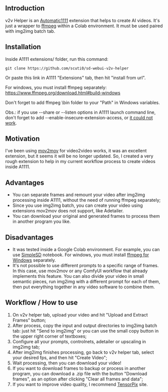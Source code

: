 ## Introduction
v2v Helper is an [Automatic1111](https://github.com/AUTOMATIC1111/stable-diffusion-webui/) extension that helps to create AI videos. It's just a wrapper to [ffmpeg](https://github.com/XniceCraft/ffmpeg-colab.git) within a Colab environment.
It must be used paired with img2img batch tab.


## Installation
Inside A1111 extensions/ folder, run this command:
```
git clone https://github.com/scuti0/sd-webui-v2v-helper
```
Or paste this link in A1111 "Extensions" tab, then hit "install from url".

For windows, you must install ffmpeg separately: https://www.ffmpeg.org/download.html#build-windows

Don't forget to add ffmpeg \bin folder to your "Path" in Windows variables.

Obs.: if you use --share or --listen options in A1111 launch command line, don't forget to add --enable-insecure-extension-access, or [it could not work](https://github.com/AUTOMATIC1111/stable-diffusion-webui/wiki/Extensions/f0258ac80df3176dbf9e900c5ad9d638f90b1923).


## Motivation

I've been using [mov2mov](https://github.com/Scholar01/sd-webui-mov2mov) for video2video works, it was an excellent extension, but it seems it will be no longer updated. 
So, I created a very rough extension to help in my current workflow process to create videos inside A1111.


## Advantages
- You can separate frames and remount your video after img2img processing inside A1111, without the need of running ffmpeg separately;
- Since you use img2img batch, you can create your video using extensions mov2mov does not support, like Adetailer.
- You can download your original and generated frames to process them in another program you like.


## Disadvantages
- It was tested inside a Google Colab environment. For example, you can use [SimpleSD](https://civitai.com/articles/2674/simplesd-stable-diffusion-colab-notebook) notebook. For windows, you must install [ffmpeg for Windows](https://www.ffmpeg.org/download.html#build-windows) separately.
- It's not possible to use different prompts to a specific range of frames. In this case, use mov2mov or any ComfyUI workflow that already implements this feature. 
  You can also divide your video in small semantic pieces, run img2img with a different prompt for each of them, then put everything together in any video software to combine them.


## Workflow / How to use
1. On v2v helper tab, upload your video and hit "Upload and Extract Frames" button;
2. After process, copy the input and output directories to img2img batch tab: just hit "Send to img2img" or you can use the small copy button in the upper right corner of textboxes;
3. Configure all your prompts, controlnets, adetailer or upscaling in img2img tab;
4. After img2img finishes processing, go back to v2v helper tab, select your desired fps, and then hit "Create Video";
5. Wait processing, then you can download your video!
6. If you want to download frames to backup or process in another program, you can download a .zip file with the button "Download frames", as an option after clicking "Clear all frames and data";
7. If you want to improve video quality, I recommend [TensorPix](https://app.tensorpix.ai/) site.
